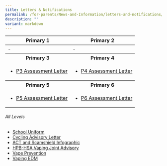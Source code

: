 ```yaml
---
title: Letters & Notifications
permalink: /for-parents/News-and-Information/letters-and-notifications/
description: ""
variant: markdown
---
```

<table>
<thead>
  <tr>
    <th>Primary 1</th>
    <th>Primary 2</th>
  </tr>
</thead>
<tbody>
  <tr>
		<td>-</td>
    <td>-</td>
  </tr>
  <tr>
    <th>Primary 3</th>
    <th>Primary 4</th>
  </tr>
  <tr>
    <td><ul>
			<li><a href="/files/P3%20Assessment%20Letter%202023.pdf" target="_blank">P3 Assessment Letter</a></li>
			</ul>
			</td>
    <td><ul>
			<li><a href="/files/P4%20Assessment%20Letter%202023.pdf" target="_blank">P4 Assessment Letter</a></li>
			</ul></td>
  </tr>
  <tr>
    <th>Primary 5</th>
    <th>Primary 6</th>
  </tr>
  <tr>
    <td><ul>
			<li><a href="/files/P5%20Assessment%20Letter%202023.pdf" target="_blank">P5 Assessment Letter</a></li>
			</ul></td>
    <td><ul>
			<li><a href="/files/P6%20Assessment%20Letter%202023.pdf" target="_blank">P6 Assessment Letter</a></li>
			</ul></td>
  </tr>
</tbody>
</table>

###### All Levels
<ul>
	<li><a href="/files/2024/Letter_for_All_Parents_2024___FPPS_UNIFORM.pdf" target="_blank">School Uniform</a>
	</li>
	<li>
<a href="/files/Cycling%20Advisory%20Letter%20To%20Parents.pdf" target="_blank">Cycling Advisory Letter</a>
	</li>
		<li>
<a href="/files/Letters%20and%20Notifications/All%20Levels/act%20and%20scamshield%20infographic%20for%20moe%20(special%20broadcast).pdf" target="_blank">ACT and Scamshield Infographic</a>
	</li>
		<li>
<a href="/files/Letters%20and%20Notifications/All%20Levels/hpb-hsa%20joint%20advisory%20to%20parents%20and%20students_may%202023.pdf" target="_blank">HPB-HSA Vaping Joint Advisory</a>
	</li>
		<li>
<a href="/files/Letters%20and%20Notifications/All%20Levels/vape%20prevention_a3%20poster.pdf" target="_blank">Vape Prevention</a>
	</li>
		<li>
<a href="/files/Letters%20and%20Notifications/All%20Levels/primary%20school%20-%20vaping%20edm%20(may%202023).pdf" target="_blank">Vaping EDM</a>
	</li>
</ul>